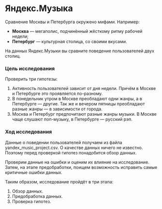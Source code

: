 # Яндекс.Музыка
Сравнение Москвы и Петербурга окружено мифами. Например:

- **Москва** — мегаполис, подчинённый жёсткому ритму рабочей недели;
- **Петербург** — культурная столица, со своими вкусами.
  
На данных Яндекс.Музыки вы сравните поведение пользователей двух столиц.

### Цель исследования 

Проверить три гипотезы:

1. Активность пользователей зависит от дня недели. Причём в Москве и Петербурге это проявляется по-разному.
2. В понедельник утром в Москве преобладают одни жанры, а в Петербурге — другие. Так же и вечером пятницы преобладают разные жанры — в зависимости от города.
3. Москва и Петербург предпочитают разные жанры музыки. В Москве чаще слушают поп-музыку, в Петербурге — русский рэп.

### Ход исследования

Данные о поведении пользователей получаем из файла yandex_music_project.csv. О качестве данных ничего не известно. Поэтому перед проверкой гипотез понадобится обзор данных.

Проверим данные на ошибки и оценим их влияние на исследование. Затем, на этапе предобработки, поищем возможность исправить самые критичные ошибки данных.

Таким образом, исследование пройдёт в три этапа:
1. Обзор данных.
2. Предобработка данных.
3. Проверка гипотез.
